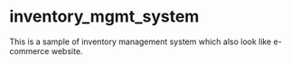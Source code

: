 # inventory_mgmt_system
This is a sample of inventory management system which also look like e-commerce website.
